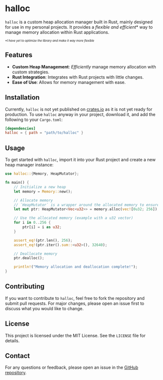 # halloc

`halloc` is a custom heap allocation manager built in Rust, mainly designed for use in my personal projects. It provides a *flexible and efficient*\* way to manage memory allocation within Rust applications.

<sub><sup>*\*I have yet to optimize the library and make it way more flexible*</sup></sub>

## Features

- **Custom Heap Management**: *Efficiently* manage memory allocation with custom strategies.
- **Rust Integration**: Integrates with Rust projects with little changes.
- **Ease of Use**: Allows for memory management with ease.

## Installation

Currently, `halloc` is not yet published on [crates.io](https://crates.io/) as it is not yet ready for production. To use `halloc` anyway in your project, download it, and add the following to your `Cargo.toml`:

```toml
[dependencies]
halloc = { path = "path/to/halloc" }
```

## Usage

To get started with `halloc`, import it into your Rust project and create a new heap manager instance:

```rust
use halloc::{Memory, HeapMutator};

fn main() {
    // Initialize a new heap
    let memory = Memory::new();

    // Allocate memory
	// `HeapMutator` is a wrapper around the allocated memory to ensure safe interactions
	let mut ptr: HeapMutator<Vec<u32>> = memory.alloc(vec![0u32; 256]);

    // Use the allocated memory (example with a u32 vector)
    for i in 0..256 {
        ptr[i] = i as u32;
    }

    assert_eq!(ptr.len(), 256);
	assert_eq!(ptr.iter().sum::<u32>(), 32640);

    // Deallocate memory
    ptr.dealloc();

    println!("Memory allocation and deallocation complete!");
}
```

## Contributing

If you want to contribute to `halloc`, feel free to fork the repository and submit pull requests. For major changes, please open an issue first to discuss what you would like to change.

## License

This project is licensed under the MIT License. See the `LICENSE` file for details.

## Contact

For any questions or feedback, please open an issue in the [GitHub repository](https://github.com/im-fiv/halloc).